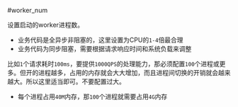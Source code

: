 #worker_num

设置启动的worker进程数。

* 业务代码是全异步非阻塞的，这里设置为CPU的`1-4`倍最合理
* 业务代码为同步阻塞，需要根据请求响应时间和系统负载来调整

比如`1`个请求耗时`100ms`，要提供`1000QPS`的处理能力，那必须配置`100`个进程或更多。但开的进程越多，占用的内存就会大大增加，而且进程间切换的开销就会越来越大。所以这里适当即可。不要配置过大。

* 每个进程占用`40M`内存，那`100`个进程就需要占用`4G`内存
